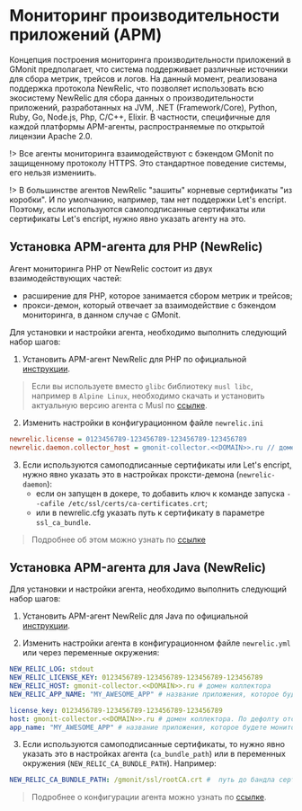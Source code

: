 # Мониторинг производительности приложений (APM)
Концепция построения мониторинга производительности приложений в GMonit предполагает, что система поддерживает различные источники для сбора метрик, трейсов и логов. На данный момент, реализована поддержка протокола NewRelic, что позволяет использовать всю экосистему NewRelic для сбора данных о производительности приложений, разработанных на JVM, .NET (Framework/Core), Python, Ruby, Go, Node.js, Php, C/C++, Elixir. В частности, специфичные для каждой платформы APM-агенты, распространяемые по открытой лицензии Apache 2.0.

!> Все агенты мониторинга взаимодействуют с бэкендом GMonit по защищенному протоколу HTTPS. Это стандартное поведение системы, его нельзя измениить.

!> В большинстве агентов NewRelic "зашиты" корневые сертификаты "из коробки". И по умолчанию, например, там нет поддержки Let's encript. Поэтому, если используются самоподписанные сертификаты или сертификаты Let's encript, нужно явно указать агенту на это.

## Установка APM-агента для PHP (NewRelic)
Агент мониторинга PHP от NewRelic состоит из двух взаимодействующих частей:
* расширение для PHP, которое занимается сбором метрик и трейсов;
* прокси-демон, который отвечает за взаимодействие с бэкендом мониторинга, в данном случае с GMonit.

Для установки и настройки агента, необходимо выполнить следующий набор шагов:

1. Установить APM-агент NewRelic для PHP по официальной [инструкции](https://docs.newrelic.com/docs/apm/agents/php-agent/installation/php-agent-installation-overview).

> Если вы используете вместо `glibc` библиотеку `musl libc`, например в `Alpine Linux`, необходимо скачать и установить актуальную версию агента с Musl по [ссылке](https://download.newrelic.com/php_agent/release/).

2. Изменить настройки в конфигурационном файле `newrelic.ini`
```ini
newrelic.license = 0123456789-123456789-123456789-123456789
newrelic.daemon.collector_host = gmonit-collector.<<DOMAIN>>.ru // домен коллектора
```

3. Если используются самоподписанные сертификаты или Let's encript, нужно явно указать это в настройках проксти-демона (`newrelic-daemon`):
    * если он запущен в докере, то добавить ключ к команде запуска  `--cafile /etc/ssl/certs/ca-certificates.crt`;
    * или в newrelic.cfg указать путь к сертификату в параметре `ssl_ca_bundle`.

> Подробнее об этом можно узнать по [ссылке](https://docs.newrelic.com/docs/apm/agents/php-agent/configuration/proxy-daemon-newreliccfg-settings/#proxy-settings)

## Установка APM-агента для Java (NewRelic)
Для установки и настройки агента, необходимо выполнить следующий набор шагов:

1. Установить APM-агент NewRelic для Java по официальной [инструкции](https://docs.newrelic.com/install/java/).

2. Изменить настройки агента в конфигурационном файле `newrelic.yml` или через переменные окружения: 
```yaml
NEW_RELIC_LOG: stdout
NEW_RELIC_LICENSE_KEY: 0123456789-123456789-123456789-123456789
NEW_RELIC_HOST: gmonit-collector.<<DOMAIN>>.ru # домен коллектора
NEW_RELIC_APP_NAME: "MY_AWESOME_APP" # название приложения, которое будете мониторить

license_key: 0123456789-123456789-123456789-123456789
host: gmonit-collector.<<DOMAIN>>.ru # домен коллектора. По дефолту отсутствует, необходимо добавить вручную(недокументированная функция).
app_name: "MY_AWESOME_APP" # название приложения, которое будете мониторить
```

3. Если используются самоподписанные сертификаты, то нужно явно указать это в настройках агента (`ca_bundle_path`) или в переменных окружения (`NEW_RELIC_CA_BUNDLE_PATH`). Например:
```yaml
NEW_RELIC_CA_BUNDLE_PATH: /gmonit/ssl/rootCA.crt #  путь до бандла сертификатов
```

> Подробнее о конфигурации агента можно узнать по [ссылке](https://docs.newrelic.com/docs/apm/agents/java-agent/configuration/java-agent-configuration-config-file/).

